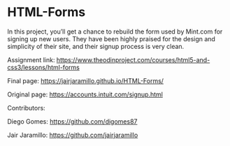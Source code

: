 # HTML-Forms
In this project, you’ll get a chance to rebuild the form used by Mint.com for signing up new users. They have been highly praised for the design and simplicity of their site, and their signup process is very clean.

Assignment link: https://www.theodinproject.com/courses/html5-and-css3/lessons/html-forms

Final page: https://jairjaramillo.github.io/HTML-Forms/

Original page: https://accounts.intuit.com/signup.html


Contributors:

Diego Gomes: https://github.com/digomes87

Jair Jaramillo: https://github.com/jairjaramillo